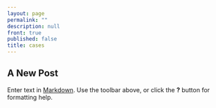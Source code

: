 ```yaml
---
layout: page
permalink: ""
description: null
front: true
published: false
title: cases
---
```


## A New Post

Enter text in [Markdown](http://daringfireball.net/projects/markdown/). Use the toolbar above, or click the **?** button for formatting help.
